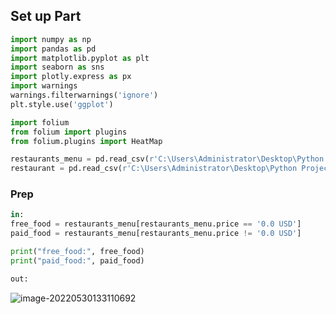 ## Set up Part

``` python
import numpy as np
import pandas as pd
import matplotlib.pyplot as plt
import seaborn as sns
import plotly.express as px
import warnings
warnings.filterwarnings('ignore')
plt.style.use('ggplot')

import folium
from folium import plugins
from folium.plugins import HeatMap

restaurants_menu = pd.read_csv(r'C:\Users\Administrator\Desktop\Python Project\restaurant-menus.csv')
restaurant = pd.read_csv(r'C:\Users\Administrator\Desktop\Python Project\restaurants.csv')

```

### Prep

``` python
in:
free_food = restaurants_menu[restaurants_menu.price == '0.0 USD']
paid_food = restaurants_menu[restaurants_menu.price != '0.0 USD']

print("free_food:", free_food)
print("paid_food:", paid_food)

out:


```

![image-20220530133110692](https://user-images.githubusercontent.com/59614094/171039269-fba47a30-5ec5-4724-8b90-2cb5183bc9a9.png)

